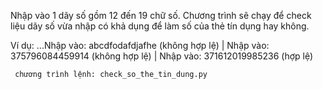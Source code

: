 Nhập vào 1 dãy số gồm 12 đến 19 chữ số. Chương trình sẽ chạy để check liệu dãy số vừa nhập có khả dụng để làm số của thẻ tín dụng hay không.

Ví dụ:
  ...Nhập vào: abcdfodafdjafhe (không hợp lệ) |
     Nhập vào: 375796084459914 (không hợp lệ) |
     Nhập vào: 371612019985236 (hợp lệ)
     
     chương trình lệnh: check_so_the_tin_dung.py
